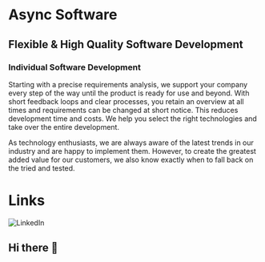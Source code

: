 # Async Software

## Flexible & High Quality Software Development

### Individual Software Development

Starting with a precise requirements analysis, we support your company every step of the way until the product is ready for use and beyond. With short feedback loops and clear processes, you retain an overview at all times and requirements can be changed at short notice. This reduces development time and costs. We help you select the right technologies and take over the entire development.

As technology enthusiasts, we are always aware of the latest trends in our industry and are happy to implement them. However, to create the greatest added value for our customers, we also know exactly when to fall back on the tried and tested.

# Links

![LinkedIn](https://www.linkedin.com/company/asyncsoftware?style=for-the-badge&logo=linkedin&logoColor=white)

## Hi there 👋

<!--

**Here are some ideas to get you started:**

🙋‍♀️ A short introduction - what is your organization all about?
🌈 Contribution guidelines - how can the community get involved?
👩‍💻 Useful resources - where can the community find your docs? Is there anything else the community should know?
🍿 Fun facts - what does your team eat for breakfast?
🧙 Remember, you can do mighty things with the power of [Markdown](https://docs.github.com/github/writing-on-github/getting-started-with-writing-and-formatting-on-github/basic-writing-and-formatting-syntax)
-->
